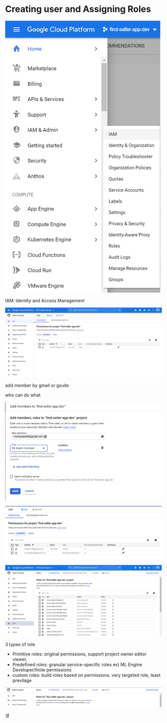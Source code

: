 # Creating user and Assigning Roles

![](../../../.gitbook/assets/image%20%2897%29.png)

IAM: Identity and Access Management

![](../../../.gitbook/assets/image%20%28101%29.png)

add member by gmail or gsuite

who can do what 



![](../../../.gitbook/assets/image%20%2898%29.png)



![](../../../.gitbook/assets/image%20%28102%29.png)

![](../../../.gitbook/assets/image%20%28106%29.png)

3 types of role

* Primitive roles: original permissions, support project owner editor viewer, 
* Predefined roles: granular service-specific roles ex\) ML Engine Developer/finite permissions
* custom roles: build roles based on permissions. very targeted role, least previlage

![](../../../.gitbook/assets/image%20%28103%29.png)

생

